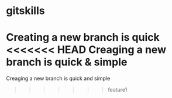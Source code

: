 # gitskills
Creating a new branch is quick
<<<<<<< HEAD
Creaging a new branch is quick & simple
=======
Creaging a new branch is quick and simple
>>>>>>> feature1
